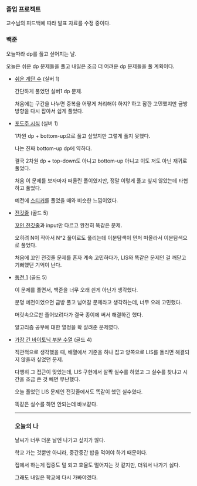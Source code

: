 ### 졸업 프로젝트
교수님의 피드백에 따라 발표 자료를 수정 중이다.


### 백준

오늘따라 dp를 풀고 싶어지는 날.

오늘은 쉬운 dp 문제들을 풀고 내일은 조금 더 어려운 dp 문제들을 풀 계획이다.

- [쉬운 계단 수](https://www.acmicpc.net/problem/10844) (실버 1)
    
    간단하게 풀었던 실버1 dp 문제.
    
    처음에는 구간을 나누면 중복을 어떻게 처리해야 하지? 하고 잠깐 고민했지만 금방 방향을 다시 잡아서 쉽게 풀었다.
    
- [포도주 시식](https://www.acmicpc.net/problem/2156) (실버 1)
    
    1차원 dp + bottom-up으로 풀고 싶었지만 그렇게 풀지 못했다.
    
    나는 진짜 bottom-up dp에 약하다.
    
    결국 2차원 dp + top-down도 아니고 bottom-up 아니고 이도 저도 아닌 재귀로 풀었다.
    
    처음 이 문제를 보자마자 떠올린 풀이였지만, 정말 이렇게 풀고 싶지 않았는데 타협하고 풀었다.
    
    예전에 [스티커](https://www.acmicpc.net/problem/9465)를 풀었을 때와 비슷한 느낌이었다.
    
- [전깃줄](https://www.acmicpc.net/problem/2565) (골드 5)
    
    [꼬인 전깃줄](https://www.acmicpc.net/problem/1365)과 input만 다르고 완전히 똑같은 문제.
    
    오히려 N이 작아서 N^2 풀이로도 풀리는데 이분탐색이 먼저 떠올라서 이분탐색으로 풀었다.
    
    처음에 꼬인 전깃줄 문제를 혼자 계속 고민하다가, LIS와 똑같은 문제인 걸 깨닫고 기뻐했던 기억이 난다.
    
- [동전 1](https://www.acmicpc.net/problem/2293) (골드 5)
    
    이 문제를 풀면서, 백준을 너무 오래 쉰게 아닌가 생각했다.
    
    분명 예전이었으면 금방 풀고 넘어갈 문제라고 생각하는데, 너무 오래 고민했다.
    
    머릿속으로만 풀어보려다가 결국 종이에 써서 해결하긴 했다.
    
    알고리즘 공부에 대한 열정을 확 살려준 문제였다.
    
- [가장 긴 바이토닉 부분 수열](https://www.acmicpc.net/problem/11054) (골드 4)
    
    직관적으로 생각했을 때, 배열에서 기준을 하나 잡고 양쪽으로 LIS를 돌리면 해결되지 않을까 싶었던 문제.
    
    다행히 그 접근이 맞았는데, LIS 구현에서 살짝 실수를 하였고 그 실수를 찾냐고 시간을 조금 쓴 것 빼면 무난했다.
    
    오늘 풀었던 LIS 문제인 전깃줄에서도 똑같이 했던 실수였다.
    
    똑같은 실수를 하면 안되는데 바보같다.
    
    ---
    
    ### 오늘의 나
    
    날씨가 너무 더운 날엔 나가고 싶지가 않다.
    
    학교 가는 것뿐만 아니라, 중간중간 밥을 먹어야 하기 때문이다.
    
    집에서 하는게 집중도 덜 되고 효율도 떨어지는 것 같지만, 더워서 나가기 싫다.
    
    그래도 내일은 학교에 다시 가봐야겠다.
